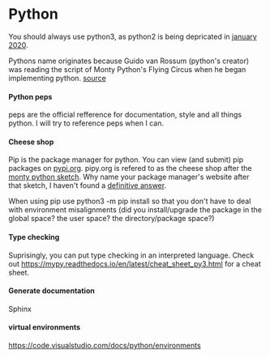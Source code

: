 # Python

You should always use python3, as python2 is being depricated in [january 2020](https://www.python.org/dev/peps/pep-0373/). 

Pythons name originates because Guido van Rossum (python's creator) was reading the script of Monty Python's Flying Circus when he began implementing python. [source](https://docs.python.org/2/faq/general.html#why-is-it-called-python)

#### Python peps

peps are the official refference for documentation, style and all things python. I will try to reference peps when I can. 

#### Cheese shop

Pip is the package manager for python. You can view (and submit) pip packages on [pypi.org](pypi.org). pipy.org is refered to as the cheese shop after the [monty python sketch](https://www.youtube.com/watch?v=Hz1JWzyvv8A). Why name your package manager's website after that sketch, I haven't found a [definitive answer](https://wiki.python.org/moin/CheeseShop).

When using pip use python3 -m pip install <packageName> so that you don't have to deal with environment misalignments (did you install/upgrade the package in the global space? the user space? the directory/package space?)

#### Type checking 

Suprisingly, you can put type checking in an interpreted language. Check out https://mypy.readthedocs.io/en/latest/cheat_sheet_py3.html for a cheat sheet.

#### Generate documentation

Sphinx

#### virtual environments

https://code.visualstudio.com/docs/python/environments
